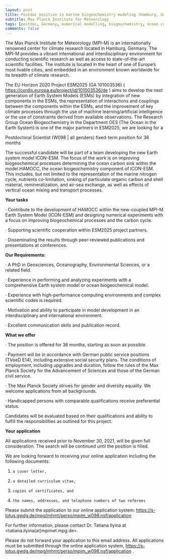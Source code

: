```yaml
---
layout: post
title: Postdoc position in marine biogeochemistry modeling (Hamburg, Germany)
subtitle: Max Planck Institute for Meteorology
tags: [postdoc, Germany, numerical modelling, biogeochemistry, ocean carbon sink]
comments: false
---
```

The Max Planck Institute for Meteorology (MPI-M) is an internationally renowned center for climate research located in Hamburg, Germany. The MPI-M provides a vibrant international and interdisciplinary environment for conducting scientific research as well as access to state-of-the-art scientific facilities. The institute is located in the heart of one of Europe’s most livable cities, and embedded in an environment known worldwide for its breadth of climate research.

The EU Horizon 2020 Project ESM2025 (GA 101003536) ( https://cordis.europa.eu/project/id/101003536/de ) aims to develop the next generation of Earth System Models (ESMs) by integration of new components in the ESMs, the representation of interactions and couplings between the components within the ESMs, and the improvement of key climate processes through the use of machine learning/artificial intelligence or the use of constraints derived from available observations. The Research Group Ocean Biogeochemistry in the Department OES (The Ocean in the Earth System) is one of the major partners in ESM2025, we are looking for a

 

Postdoctoral Scientist (W098 | all genders)
fixed-term position for 36 months



The successful candidate will be part of a team developing the new Earth system model ICON-ESM. The focus of the work is on improving biogeochemical processes determining the ocean carbon sink within the model HAMOCC, the ocean biogeochemistry component of ICON-ESM. This includes, but not limited to the representation of the marine nitrogen cycle, nutrients co-limitation, sinking of particulate organic carbon and shell material, remineralization, and air-sea exchange, as well as effects of vertical ocean mixing and transport processes.

**Your tasks**

·       Contribute to the development of HAMOCC within the new-coupled MPI-M Earth System Model (ICON-ESM) and designing numerical experiments with a focus on improving biogeochemical processes and the carbon cycle.

·       Supporting scientific cooperation within ESM2025 project partners.

·       Disseminating the results through peer-reviewed publications and presentations at conferences.

**Our Requirements:**

·       A PhD in Geosciences, Oceanography, Environmental Sciences, or a related field.

·       Experience in performing and analyzing experiments with a comprehensive Earth system model or ocean biogeochemical model.

·       Experience with high-performance computing environments and complex scientific codes is required.

·       Motivation and ability to participate in model development in an interdisciplinary and international environment.

·       Excellent communication skills and publication record.

**What we offer**

·       The position is offered for 36 months, starting as soon as possible.

·       Payment will be in accordance with German public service positions (TVoeD E14), including extensive social security plans. The conditions of employment, including upgrades and duration, follow the rules of the Max Planck Society for the Advancement of Sciences and those of the German civil service.

·       The Max Planck Society strives for gender and diversity equality. We welcome applications from all backgrounds.

·       Handicapped persons with comparable qualifications receive preferential status.

Candidates will be evaluated based on their qualifications and ability to fulfill the responsibilities as outlined for this project.


**Your application**

All applications received prior to November 30, 2021, will be given full consideration. The search will be continued until the position is filled.

We are looking forward to receiving your online application including the following documents:

1)     a cover letter,

2)     a detailed curriculum vitae, 

3)     copies of certificates, and

4)     the names, addresses, and telephone numbers of two referees 

Please submit the application to our online application system: https://s-lotus.gwdg.de/mpg/mhmt/perso/mpim_w098.nsf/application 

 

For further information, please contact Dr. Tatiana Ilyina at <tatiana.ilyina(at)mpimet.mpg.de>. 

Please do not forward your application to this email address. All applications must be submitted through the online application system, https://s-lotus.gwdg.de/mpg/mhmt/perso/mpim_w098.nsf/application .
